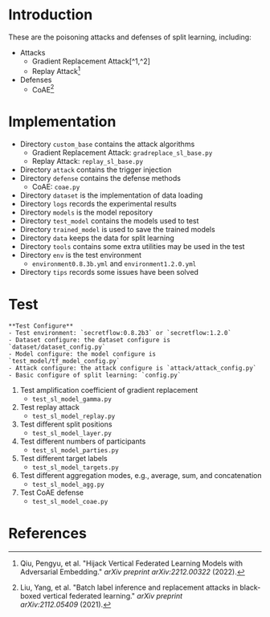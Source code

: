 # Introduction
These are the poisoning attacks and defenses of split learning, including:
- Attacks
	- Gradient Replacement Attack[^1,^2]
	- Replay Attack[^3]
 - Defenses
	 - CoAE[^2]
# Implementation
- Directory `custom_base` contains the attack algorithms
	- Gradient Replacement Attack: `gradreplace_sl_base.py`
	- Replay Attack: `replay_sl_base.py`
- Directory `attack` contains the trigger injection
- Directory `defense` contains the defense methods
	- CoAE: `coae.py`
- Directory `dataset` is the implementation of data loading
- Directory `logs` records the experimental results
- Directory `models` is the model repository
- Directory `test_model` contains the models used to test
- Directory `trained_model` is used to save the trained models
- Directory `data` keeps the data for split learning
- Directory `tools` contains some extra utilities may be used in the test
- Directory `env` is the test environment
	- `environment0.8.3b.yml` and `environment1.2.0.yml`
- Directory `tips` records some issues have been solved
# Test
```
**Test Configure**
- Test environment: `secretflow:0.8.2b3` or `secretflow:1.2.0`
- Dataset configure: the dataset configure is `dataset/dataset_config.py`
- Model configure: the model configure is `test_model/tf_model_config.py`
- Attack configure: the attack configure is `attack/attack_config.py`
- Basic configure of split learning: `config.py`
```


1. Test amplification coefficient of gradient replacement
	- `test_sl_model_gamma.py`
2. Test replay attack
	- `test_sl_model_replay.py`
3. Test different split positions
	- `test_sl_model_layer.py`
4. Test different numbers of participants
	- `test_sl_model_parties.py`
5. Test different target labels
	- `test_sl_model_targets.py`
6. Test different aggregation modes, e.g., average, sum, and concatenation
	- `test_sl_model_agg.py`
7. Test CoAE defense
	- `test_sl_model_coae.py`

# References
>[^1]: Liu, Yang, Zhihao Yi, and Tianjian Chen. "Backdoor attacks and defenses in feature-partitioned collaborative learning." _arXiv preprint arXiv:2007.03608_ (2020).
> [^2]:Liu, Yang, et al. "Batch label inference and replacement attacks in black-boxed vertical federated learning." _arXiv preprint arXiv:2112.05409_ (2021).
> [^3]:Qiu, Pengyu, et al. "Hijack Vertical Federated Learning Models with Adversarial Embedding." _arXiv preprint arXiv:2212.00322_ (2022).